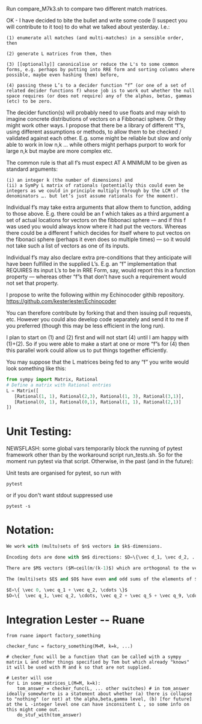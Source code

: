 Run compare_M7k3.sh to compare two different match matrices.

OK - I have decided to bite the bullet and write some code (I suspect you will contribute to it too) to do what we talked about yesterday. I.e.:

	(1) enumerate all matches (and multi-matches) in a sensible order, then

	(2) generate L matrices from them, then

	(3) [[optionally]] canonicalise or reduce the L's to some common forms, e.g. perhaps by putting into RRE form and sorting columns where possible, maybe even hashing them) before,

	(4) passing these L’s to a decider function “f” (or one of a set of related decider functions f) whose job is to work out whether the null space requires (or does not require) any of the alphas, betas, gammas (etc) to be zero.

The decider function(s) will probably need to use floats and may wish to imagine concrete distributions of vectors on a Fibbonaci sphere. Or they might work other ways. I propose that there be a library of different “f”s, using different assumptions or methods, to allow them to be checked / validated against each other. E.g. some might be reliable but slow and only able to work in low n,k … while others might perhaps purport to work for large n,k but maybe are more complex etc.

The common rule is that all f’s must expect AT A MNIMUM to be given as standard arguments:

	(i) an integer k (the number of dimensions) and
	(ii) a SymPy L matrix of rationals (potentially this could even be integers as we could in principle multiply through by the LCM of the denominators …. but let’s just assume rationals for the moment).

Individual f’s may take extra arguments that allow them to function, adding to those above. E.g. there could be an f which takes as a third argument a set of actual locations for vectors on the fibbonaci sphere — and if this f was used you would always know where it had put the vectors. Whereas there could be a different f which decides for itself where to put vectos on the fibonaci sphere (perhaps it even does so multiple times) — so it would not take such a list of vectors as one of its inputs.

Individual f’s may also declare extra pre-conditions that they anticipate will have been fulfilled in the supplied L’s. E.g. an “f” implementation that REQUIRES its input L’s to be in RRE Form, say, would report this in a function property — whereas other “f”s that don’t have such a requirement would not set that property.

I propose to write the following within my Echinocoder githib repository.
https://github.com/kesterlester/Echinocoder

You can therefore contribute by forking that and then issuing pull requests, etc. However you could also develop code separately and send it to me if you preferred (though this may be less efficient in the long run).

I plan to start on (1) and (2) first and will not start (4) until I am happy with (1)+(2).  So if you were able to make a start at one or more “f”s for (4) then this parallel work could allow us to put things together efficiently.

You may suppose that the L matrices being fed to any “f” you write would look something like this:

```python
from sympy import Matrix, Rational
# Define a matrix with Rational entries
L = Matrix([
   [Rational(1, 1), Rational(2,3), Rational(1, 3), Rational(3,1)],
   [Rational(0, 1), Rational(0,1), Rational(1, 1), Rational(2,1)]
])
```

# Unit Testing:
NEWSFLASH: some global vars temporarily block the running of pytest framework other than by the workaround script run_tests.sh. So for the moment run pytest via that script. Otherwise, in the past (and in the future):

Unit tests are organised for pytest, so run with
```
pytest
```
or if you don't want stdout suppressed use
```
pytest -s
```

# Notation:
```python
We work with (multu)sets of $n$ vectors in $k$-dimensions.

Encoding dots are done with $m$ directions: $D=\{\vec d_1, \vec d_2, ... , \vec d_m\}$

There are $M$ vectors ($M=ceil(m/(k-1)$) which are orthogonal to the vectors in $D$ (these are the $M$ bad-bats): $B=\{\vec q_1, \vec q_2, \cdots, \vec q_M\}$. E.g. $\vec q_1 \cdot m_i = 0$ for all $i\in \{ 1, 2, \cdots, k-1 \}$.

The (multi)sets $E$ and $O$ have even and odd sums of the elements of $B$:

$E=\{ \vec 0, \vec q_1 + \vec q_2, \cdots \}$
$O=\{  \vec q_1, \vec q_2, \cdots, \vec q_2 + \vec q_5 + \vec q_9, \cdots \}$
```
# Integration Lester -- Ruane

```
from ruane import factory_something

checker_func = factory_something(M=M, k=k, ...)

# checker_func will be a function that can be called with a sympy matrix L and other things specified by Tom but which already "knows" it will be used with M and k so that are not supplied.

# Lester will use
for L in some_matrices_L(M=M, k=k):
	tom_answer = checker_func(L, ... other switches) # in tom_answer ideally somewherte is a statement about whether (a) there is collapse to "nothing" (or not) at the alpha,beta,gamma level, (b) [for future] at the L -integer level one can have inconsitent L , so some info on this might come out.
	do_stuf_with(tom_answer) 
```


